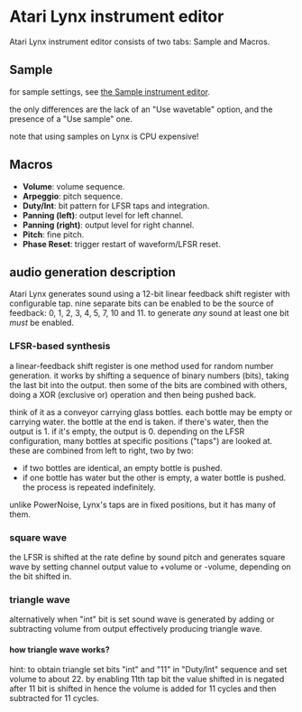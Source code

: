 # Atari Lynx instrument editor

Atari Lynx instrument editor consists of two tabs: Sample and Macros.

## Sample

for sample settings, see [the Sample instrument editor](sample.md).

the only differences are the lack of an "Use wavetable" option, and the presence of a "Use sample" one.

note that using samples on Lynx is CPU expensive!

## Macros

- **Volume**: volume sequence.
- **Arpeggio**: pitch sequence.
- **Duty/Int**: bit pattern for LFSR taps and integration.
- **Panning (left)**: output level for left channel.
- **Panning (right)**: output level for right channel.
- **Pitch**: fine pitch.
- **Phase Reset**: trigger restart of waveform/LFSR reset.

## audio generation description

Atari Lynx generates sound using a 12-bit linear feedback shift register with configurable tap. nine separate bits can be enabled to be the source of feedback: 0, 1, 2, 3, 4, 5, 7, 10 and 11. to generate _any_ sound at least one bit _must_ be enabled.

### LFSR-based synthesis

a linear-feedback shift register is one method used for random number generation.
it works by shifting a sequence of binary numbers (bits), taking the last bit into the output. then some of the bits are combined with others, doing a XOR (exclusive or) operation and then being pushed back.

think of it as a conveyor carrying glass bottles. each bottle may be empty or carrying water.
the bottle at the end is taken. if there's water, then the output is 1. if it's empty, the output is 0.
depending on the LFSR configuration, many bottles at specific positions ("taps") are looked at. these are combined from left to right, two by two:
- if two bottles are identical, an empty bottle is pushed.
- if one bottle has water but the other is empty, a water bottle is pushed.
the process is repeated indefinitely.

unlike PowerNoise, Lynx's taps are in fixed positions, but it has many of them.

### square wave

the LFSR is shifted at the rate define by sound pitch and generates square wave by setting channel output value to +volume or -volume, depending on the bit shifted in.

### triangle wave

alternatively when "int" bit is set sound wave is generated by adding or subtracting volume from output effectively producing triangle wave.

#### how triangle wave works?

hint: to obtain triangle set bits "int" and "11" in "Duty/Int" sequence and set volume to about 22.
by enabling 11th tap bit the value shifted in is negated after 11 bit is shifted in hence the volume is added for 11 cycles and then subtracted for 11 cycles.
